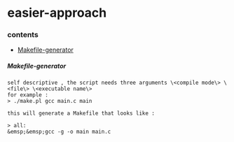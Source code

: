 
# easier-approach

### contents
* [Makefile-generator](https://github.com/abdulwahab-alobaid-2191115290/easier-approach/tree/main/Makefile_Generator)


##### Makefile-generator  
  
	self descriptive , the script needs three arguments \<compile mode\> \<file\> \<executable name\>
	for example :
	> ./make.pl gcc main.c main  

	this will generate a Makefile that looks like :

	> all:  
	&emsp;&emsp;gcc -g -o main main.c


